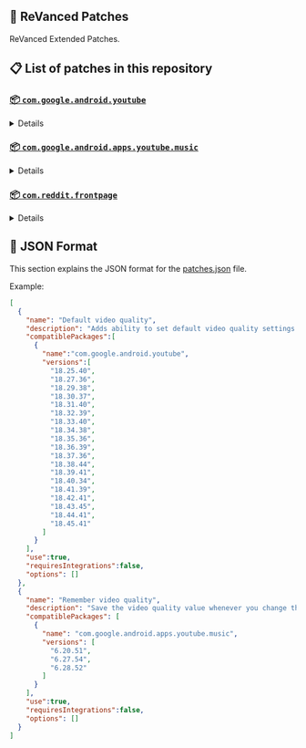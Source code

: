 ## 🧩 ReVanced Patches

ReVanced Extended Patches.

## 📋 List of patches in this repository

### [📦 `com.google.android.youtube`](https://play.google.com/store/apps/details?id=com.google.android.youtube)
<details>

| 💊 Patch | 📜 Description | 🏹 Target Version |
|:--------:|:--------------:|:-----------------:|
| `Add splash animation` | Adds old style splash animation. | 18.25.40 ~ 18.45.41 |
| `Alternative thumbnails` | Adds an option to replace video thumbnails with still image captures of the video. | 18.25.40 ~ 18.45.41 |
| `Ambient mode switch` | Bypass the restrictions of ambient mode or disable it completely. | 18.25.40 ~ 18.45.41 |
| `Append time stamps information` | Add the current video quality or playback speed in brackets next to the current time. | 18.25.40 ~ 18.45.41 |
| `Change homepage` | Change home page to subscription feed. | 18.25.40 ~ 18.45.41 |
| `Custom branding icon MMT` | Changes the YouTube launcher icon to MMT. | 18.25.40 ~ 18.45.41 |
| `Custom branding icon Revancify Blue` | Changes the YouTube launcher icon to Revancify Blue. | 18.25.40 ~ 18.45.41 |
| `Custom branding icon Revancify Red` | Changes the YouTube launcher icon to Revancify Red. | 18.25.40 ~ 18.45.41 |
| `Custom branding name YouTube` | Rename the YouTube app to the name specified in options.json. | 18.25.40 ~ 18.45.41 |
| `Custom double tap length` | Add 'double-tap to seek' value. | 18.25.40 ~ 18.45.41 |
| `Custom package name` | Specifies the package name for YouTube and YT Music in the MicroG build. | all |
| `Custom playback speed` | Adds more playback speed options. | 18.25.40 ~ 18.45.41 |
| `Custom player overlay opacity` | Change the opacity of the player background, when player controls are visible. | 18.25.40 ~ 18.45.41 |
| `Custom seekbar color` | Change seekbar color in video player and video thumbnails. | 18.25.40 ~ 18.45.41 |
| `Default playback speed` | Adds ability to set default playback speed settings. | 18.25.40 ~ 18.45.41 |
| `Default video quality` | Adds ability to set default video quality settings. | 18.25.40 ~ 18.45.41 |
| `Disable HDR video` | Disable HDR video. | 18.25.40 ~ 18.45.41 |
| `Disable QUIC protocol` | Disable CronetEngine's QUIC protocol. | 18.25.40 ~ 18.45.41 |
| `Disable auto captions` | Disables forced auto captions. | 18.25.40 ~ 18.45.41 |
| `Disable haptic feedback` | Disable haptic feedback when swiping. | 18.25.40 ~ 18.45.41 |
| `Disable landscape mode` | Disable landscape mode when entering fullscreen. | 18.25.40 ~ 18.45.41 |
| `Disable pip notification` | Disable pip notification when you first launch pip mode. | 18.25.40 ~ 18.45.41 |
| `Disable shorts on startup` | Disables playing YouTube Shorts when launching YouTube. | 18.25.40 ~ 18.45.41 |
| `Disable speed overlay` | Disable 'Play at 2x speed' while holding down. | 18.25.40 ~ 18.45.41 |
| `Enable compact controls overlay` | Enables compact control overlay. | 18.25.40 ~ 18.45.41 |
| `Enable debug logging` | Adds debugging options. | 18.25.40 ~ 18.45.41 |
| `Enable external browser` | Open url outside the app in an external browser. | 18.25.40 ~ 18.45.41 |
| `Enable gradient loading screen` | Enables gradient loading screen. | 18.25.40 ~ 18.45.41 |
| `Enable language switch` | Enable/disable language switch toggle. | 18.25.40 ~ 18.45.41 |
| `Enable minimized playback` | Enables minimized and background playback. | 18.25.40 ~ 18.45.41 |
| `Enable music search` | Enables music search in the voice search screen. | 18.30.37 ~ 18.45.41 |
| `Enable new splash animation` | Enables a new type of splash animation. | 18.25.40 ~ 18.45.41 |
| `Enable new thumbnail preview` | Enables a new type of thumbnail preview. | 18.25.40 ~ 18.45.41 |
| `Enable old quality layout` | Enables the original quality flyout menu. | 18.25.40 ~ 18.45.41 |
| `Enable open links directly` | Skips over redirection URLs to external links. | 18.25.40 ~ 18.45.41 |
| `Enable seekbar tapping` | Enables tap-to-seek on the seekbar of the video player. | 18.25.40 ~ 18.45.41 |
| `Enable tablet mini player` | Enables the tablet mini player layout. | 18.25.40 ~ 18.45.41 |
| `Enable tablet navigation bar` | Enables the tablet navigation bar. | 18.25.40 ~ 18.45.41 |
| `Enable wide search bar` | Replaces the search icon with a wide search bar. This will hide the YouTube logo when active. | 18.25.40 ~ 18.45.41 |
| `Force OPUS codec` | Forces the OPUS codec for audios. | 18.25.40 ~ 18.45.41 |
| `Force video codec` | Forces the video codec for videos. | 18.25.40 ~ 18.45.41 |
| `Hide account menu` | Hide elements of the account menu and You tab. | 18.25.40 ~ 18.45.41 |
| `Hide animated button background` | Hides the background of the pause and play animated buttons in the Shorts player. | 18.25.40 ~ 18.45.41 |
| `Hide auto player popup panels` | Hide automatic popup panels (playlist or live chat) on video player. | 18.25.40 ~ 18.45.41 |
| `Hide autoplay button` | Hides the autoplay button in the video player. | 18.25.40 ~ 18.45.41 |
| `Hide autoplay preview` | Hides the autoplay preview container in the fullscreen. | 18.25.40 ~ 18.45.41 |
| `Hide button container` | Adds the options to hide action buttons under a video. | 18.25.40 ~ 18.45.41 |
| `Hide captions button` | Hides the captions button in the video player. | 18.25.40 ~ 18.45.41 |
| `Hide cast button` | Hides the cast button in the video player. | 18.25.40 ~ 18.45.41 |
| `Hide category bar` | Hides the category bar in feeds. | 18.25.40 ~ 18.45.41 |
| `Hide channel avatar section` | Hides the channel avatar section of the subscription feed. | 18.25.40 ~ 18.45.41 |
| `Hide channel profile components` | Hides channel profile components. | 18.25.40 ~ 18.45.41 |
| `Hide channel watermark` | Hides creator's watermarks on videos. | 18.25.40 ~ 18.45.41 |
| `Hide collapse button` | Hides the collapse button in the video player. | 18.25.40 ~ 18.45.41 |
| `Hide comment component` | Hides components related to comments. | 18.25.40 ~ 18.45.41 |
| `Hide crowdfunding box` | Hides the crowdfunding box between the player and video description. | 18.25.40 ~ 18.45.41 |
| `Hide description components` | Hides description components. | 18.25.40 ~ 18.45.41 |
| `Hide double tap overlay filter` | Hides the double tap dark filter layer. | 18.25.40 ~ 18.45.41 |
| `Hide end screen cards` | Hides the suggested video cards at the end of a video in fullscreen. | 18.25.40 ~ 18.45.41 |
| `Hide end screen overlay` | Hide end screen overlay on swipe controls. | 18.25.40 ~ 18.45.41 |
| `Hide feed flyout panel` | Hides feed flyout panel components. | 18.25.40 ~ 18.45.41 |
| `Hide filmstrip overlay` | Hide filmstrip overlay on swipe controls. | 18.25.40 ~ 18.45.41 |
| `Hide floating microphone` | Hides the floating microphone button which appears in search. | 18.25.40 ~ 18.45.41 |
| `Hide fullscreen panels` | Hides video description and comments panel in fullscreen view. | 18.25.40 ~ 18.45.41 |
| `Hide general ads` | Hides general ads. | 18.25.40 ~ 18.45.41 |
| `Hide handle` | Hides the handle in the account switcher and You tab. | 18.25.40 ~ 18.45.41 |
| `Hide info cards` | Hides info-cards in videos. | 18.25.40 ~ 18.45.41 |
| `Hide latest videos button` | Hides latest videos button in home feed. | 18.25.40 ~ 18.45.41 |
| `Hide layout components` | Hides general layout components. | 18.25.40 ~ 18.45.41 |
| `Hide load more button` | Hides the button under videos that loads similar videos. | 18.25.40 ~ 18.45.41 |
| `Hide mix playlists` | Hides mix playlists in feed. | 18.25.40 ~ 18.45.41 |
| `Hide music button` | Hides the YouTube Music button in the video player. | 18.25.40 ~ 18.45.41 |
| `Hide navigation buttons` | Adds options to hide or change navigation buttons. | 18.25.40 ~ 18.45.41 |
| `Hide navigation label` | Hide navigation bar labels. | 18.25.40 ~ 18.45.41 |
| `Hide player button background` | Hide player button background. | 18.25.40 ~ 18.45.41 |
| `Hide player flyout panel` | Hides player flyout panel components. | 18.25.40 ~ 18.45.41 |
| `Hide previous next button` | Hides the previous and next button in the player controller. | 18.25.40 ~ 18.45.41 |
| `Hide search term thumbnail` | Hide thumbnails in the search term history. | 18.25.40 ~ 18.45.41 |
| `Hide seek message` | Hides the 'Slide left or right to seek' or 'Release to cancel' message container. | 18.25.40 ~ 18.45.41 |
| `Hide seekbar` | Hides the seekbar in video player and video thumbnails. | 18.25.40 ~ 18.45.41 |
| `Hide shorts components` | Hides other Shorts components. | 18.25.40 ~ 18.45.41 |
| `Hide snack bar` | Hides the snack bar action popup. | 18.25.40 ~ 18.45.41 |
| `Hide suggested actions` | Hide the suggested actions bar inside the player. | 18.25.40 ~ 18.45.41 |
| `Hide suggested video overlay` | Hide the suggested video overlay to play next. | 18.25.40 ~ 18.45.41 |
| `Hide suggestions shelf` | Hides the suggestions shelf. | 18.25.40 ~ 18.45.41 |
| `Hide time stamp` | Hides timestamp in video player. | 18.25.40 ~ 18.45.41 |
| `Hide toolbar button` | Hide the button in the toolbar. | 18.25.40 ~ 18.45.41 |
| `Hide tooltip content` | Hides the tooltip box that appears on first install. | 18.25.40 ~ 18.45.41 |
| `Hide trending searches` | Hide trending searches in the search bar. | 18.25.40 ~ 18.45.41 |
| `Hide video ads` | Hides ads in the video player. | 18.25.40 ~ 18.45.41 |
| `Layout switch` | Tricks the dpi to use some tablet/phone layouts. | 18.25.40 ~ 18.45.41 |
| `MaterialYou` | Enables MaterialYou theme for Android 12+ | 18.25.40 ~ 18.45.41 |
| `MicroG support` | Allows ReVanced Extended to run without root and under a different package name with MicroG. | 18.25.40 ~ 18.45.41 |
| `Overlay buttons` | Add overlay buttons to the player. | 18.25.40 ~ 18.45.41 |
| `Premium heading` | Show or hide the premium heading. | 18.25.40 ~ 18.45.41 |
| `Quick actions components` | Adds options to customize quick action components in fullscreen. | 18.25.40 ~ 18.45.41 |
| `Return YouTube Dislike` | Shows the dislike count of videos using the Return YouTube Dislike API. | 18.25.40 ~ 18.45.41 |
| `Sanitize sharing links` | Removes tracking query parameters from the URLs when sharing links. | 18.25.40 ~ 18.45.41 |
| `Settings` | Applies mandatory patches to implement ReVanced Extended settings into the application. | 18.25.40 ~ 18.45.41 |
| `Shorts outline button` | Apply the outline icon to the action button of the Shorts player. | 18.25.40 ~ 18.45.41 |
| `SponsorBlock` | Integrates SponsorBlock which allows skipping video segments such as sponsored content. | 18.25.40 ~ 18.45.41 |
| `Spoof app version` | Spoof the YouTube client version. | 18.25.40 ~ 18.45.41 |
| `Spoof device dimensions` | Spoofs the device dimensions in order to unlock higher video qualities that may not be available on your device. | 18.25.40 ~ 18.45.41 |
| `Spoof player parameters` | Spoofs player parameters to prevent playback issues. | 18.25.40 ~ 18.45.41 |
| `Swipe controls` | Adds volume and brightness swipe controls. | 18.25.40 ~ 18.45.41 |
| `Theme` | Change the app's theme to the values specified in options.json. | 18.25.40 ~ 18.45.41 |
| `Translations` | Add Crowdin translations for YouTube. | 18.25.40 ~ 18.45.41 |
</details>

### [📦 `com.google.android.apps.youtube.music`](https://play.google.com/store/apps/details?id=com.google.android.apps.youtube.music)
<details>

| 💊 Patch | 📜 Description | 🏹 Target Version |
|:--------:|:--------------:|:-----------------:|
| `Amoled` | Applies pure black theme on some components. | 6.20.51 ~ 6.28.52 |
| `Background play` | Enables playing music in the background. | 6.20.51 ~ 6.28.52 |
| `Bitrate default value` | Set the audio quality to "Always High" when you first install the app. | 6.20.51 ~ 6.28.52 |
| `Certificate spoof` | Spoofs the YouTube Music certificate for Android Auto. | 6.20.51 ~ 6.28.52 |
| `Custom branding icon MMT` | Changes the YouTube Music launcher icon to MMT. | 6.20.51 ~ 6.28.52 |
| `Custom branding icon Revancify Blue` | Changes the YouTube Music launcher icon to Revancify Blue. | 6.20.51 ~ 6.28.52 |
| `Custom branding icon Revancify Red` | Changes the YouTube Music launcher icon to Revancify Red. | 6.20.51 ~ 6.28.52 |
| `Custom branding name YouTube Music` | Rename the YouTube Music app to the name specified in options.json. | 6.20.51 ~ 6.28.52 |
| `Custom package name` | Specifies the package name for YouTube and YT Music in the MicroG build. | all |
| `Custom playback speed` | Adds more playback speed options. | 6.20.51 ~ 6.28.52 |
| `Disable auto captions` | Disables forced auto captions. | 6.20.51 ~ 6.28.52 |
| `Enable black navigation bar` | Sets the navigation bar color to black. | 6.20.51 ~ 6.28.52 |
| `Enable color match player` | Matches the color of the mini player and the fullscreen player. | 6.20.51 ~ 6.28.52 |
| `Enable compact dialog` | Enable compact dialog on phone. | 6.20.51 ~ 6.28.52 |
| `Enable custom filter` | Enables custom filter to hide layout components. | 6.20.51 ~ 6.28.52 |
| `Enable debug logging` | Adds debugging options. | 6.20.51 ~ 6.28.52 |
| `Enable force minimized player` | Keep player permanently minimized even if another track is played. | 6.20.51 ~ 6.28.52 |
| `Enable landscape mode` | Enables entry into landscape mode by screen rotation on the phone. | 6.20.51 ~ 6.28.52 |
| `Enable minimized playback` | Enables minimized playback on Kids music. | 6.20.51 ~ 6.28.52 |
| `Enable new player background` | Enable new player background. | 6.20.51 ~ 6.28.52 |
| `Enable old player layout` | Return the player layout to old style. | 6.20.51 ~ 6.28.52 |
| `Enable old style library shelf` | Return the library shelf to old style. | 6.20.51 ~ 6.28.52 |
| `Enable old style miniplayer` | Return the miniplayers to old style. | 6.20.51 ~ 6.28.52 |
| `Enable opus codec` | Enable opus codec when playing audio. | 6.20.51 ~ 6.28.52 |
| `Enable playback speed` | Add playback speed button to the flyout panel. | 6.20.51 ~ 6.28.52 |
| `Enable sleep timer` | Add sleep timer to flyout menu. | 6.20.51 ~ 6.28.52 |
| `Enable zen mode` | Adds a grey tint to the video player to reduce eye strain. | 6.20.51 ~ 6.28.52 |
| `Exclusive audio playback` | Enables the option to play music without video. | 6.20.51 ~ 6.28.52 |
| `Hide account menu` | Hide account menu elements. | 6.20.51 ~ 6.28.52 |
| `Hide action bar label` | Hide labels in action bar. | 6.20.51 ~ 6.28.52 |
| `Hide button shelf` | Hides the button shelf from homepage and explorer. | 6.20.51 ~ 6.28.52 |
| `Hide carousel shelf` | Hides the carousel shelf from homepage and explorer. | 6.20.51 ~ 6.28.52 |
| `Hide cast button` | Hides the cast button. | 6.20.51 ~ 6.28.52 |
| `Hide category bar` | Hides the music category bar at the top of the homepage. | 6.20.51 ~ 6.28.52 |
| `Hide channel guidelines` | Hides channel guidelines at the top of comments. | 6.20.51 ~ 6.28.52 |
| `Hide emoji picker` | Hides emoji picker at the comments box. | 6.20.51 ~ 6.28.52 |
| `Hide flyout panel` | Hides flyout panel components. | 6.20.51 ~ 6.28.52 |
| `Hide get premium` | Hides "Get Premium" label from the account menu or settings. | 6.20.51 ~ 6.28.52 |
| `Hide handle` | Hides the handle in the account switcher. | 6.20.51 ~ 6.28.52 |
| `Hide history button` | Hides history button in toolbar. | 6.20.51 ~ 6.28.52 |
| `Hide music ads` | Hides ads before playing a music. | 6.20.51 ~ 6.28.52 |
| `Hide navigation bar component` | Hides navigation bar components. | 6.20.51 ~ 6.28.52 |
| `Hide new playlist button` | Hides the "New playlist" button in the library. | 6.20.51 ~ 6.28.52 |
| `Hide playlist card` | Hides the playlist card from homepage. | 6.20.51 ~ 6.28.52 |
| `Hide radio button` | Hides start radio button. | 6.20.51 ~ 6.28.52 |
| `Hide taste builder` | Hides the "Tell us which artists you like" card from homepage. | 6.20.51 ~ 6.28.52 |
| `Hide terms container` | Hides terms of service container at the account menu. | 6.20.51 ~ 6.28.52 |
| `Hide tooltip content` | Hides the tooltip box that appears on first install. | 6.20.51 ~ 6.28.52 |
| `Hook download button` | Replaces the offline download button with an external download button. | 6.20.51 ~ 6.28.52 |
| `MicroG support` | Allows ReVanced Extended Music to run without root and under a different package name with MicroG. | 6.20.51 ~ 6.28.52 |
| `Remember playback speed` | Save the playback speed value whenever you change the playback speed. | 6.20.51 ~ 6.28.52 |
| `Remember repeat state` | Remembers the state of the repeat. | 6.20.51 ~ 6.28.52 |
| `Remember shuffle state` | Remembers the state of the shuffle. | 6.20.51 ~ 6.28.52 |
| `Remember video quality` | Save the video quality value whenever you change the video quality. | 6.20.51 ~ 6.28.52 |
| `Replace cast button` | Replace the cast button in the player with the open music button. | 6.20.51 ~ 6.28.52 |
| `Replace dismiss queue` | Replace dismiss queue menu to watch on YouTube. | 6.20.51 ~ 6.28.52 |
| `Return YouTube Dislike` | Shows the dislike count of videos using the Return YouTube Dislike API. | 6.20.51 ~ 6.28.52 |
| `Sanitize sharing links` | Removes tracking query parameters from the URLs when sharing links. | 6.20.51 ~ 6.28.52 |
| `Settings` | Adds settings for ReVanced Extended to YouTube Music. | 6.20.51 ~ 6.28.52 |
| `SponsorBlock` | Integrates SponsorBlock which allows skipping video segments such as sponsored content. | 6.20.51 ~ 6.28.52 |
| `Spoof app version` | Spoof the YouTube Music client version. | 6.20.51 ~ 6.28.52 |
| `Start page` | Set the default start page. | 6.20.51 ~ 6.28.52 |
| `Translations` | Add Crowdin translations for YouTube Music. | 6.20.51 ~ 6.28.52 |
</details>

### [📦 `com.reddit.frontpage`](https://play.google.com/store/apps/details?id=com.reddit.frontpage)
<details>

| 💊 Patch | 📜 Description | 🏹 Target Version |
|:--------:|:--------------:|:-----------------:|
| `Disable screenshot popup` | Disables the popup that shows up when taking a screenshot. | all |
| `Hide ads` | Hides ads from the Reddit. | all |
| `Hide navigation buttons` | Hide buttons at navigation bar. | all |
| `Hide place button` | Hide r/place button in toolbar. | all |
| `Hide recently visited shelf` | Hides recently visited shelf in sidebar. | all |
| `Open links directly` | Skips over redirection URLs to external links. | all |
| `Open links externally` | Open links outside of the app directly in your browser. | all |
| `Premium icon` | Unlocks premium icons. | all |
| `Sanitize sharing links` | Removes tracking query parameters from the URLs when sharing links. | all |
| `Settings` | Adds ReVanced Extended settings to Reddit. | all |
</details>



## 📝 JSON Format

This section explains the JSON format for the [patches.json](patches.json) file.

Example:

```json
[
  {
    "name": "Default video quality",
    "description": "Adds ability to set default video quality settings.",
    "compatiblePackages":[
      {
        "name":"com.google.android.youtube",
        "versions":[
          "18.25.40",
          "18.27.36",
          "18.29.38",
          "18.30.37",
          "18.31.40",
          "18.32.39",
          "18.33.40",
          "18.34.38",
          "18.35.36",
          "18.36.39",
          "18.37.36",
          "18.38.44",
          "18.39.41",
          "18.40.34",
          "18.41.39",
          "18.42.41",
          "18.43.45",
          "18.44.41",
          "18.45.41"
        ]
      }
    ],
    "use":true,
    "requiresIntegrations":false,
    "options": []
  },
  {
    "name": "Remember video quality",
    "description": "Save the video quality value whenever you change the video quality.",
    "compatiblePackages": [
      {
        "name": "com.google.android.apps.youtube.music",
        "versions": [
          "6.20.51",
          "6.27.54",
          "6.28.52"
        ]
      }
    ],
    "use":true,
    "requiresIntegrations":false,
    "options": []
  }
]
```